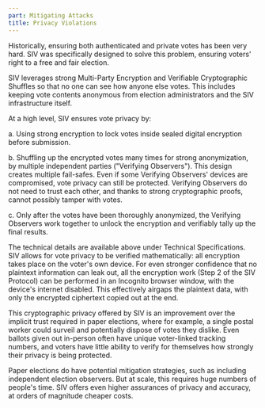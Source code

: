 ```yaml
---
part: Mitigating Attacks
title: Privacy Violations
---
```


Historically, ensuring both authenticated and private votes has been very hard. SIV was specifically designed to solve this problem, ensuring voters' right to a free and fair election.

SIV leverages strong Multi-Party Encryption and Verifiable Cryptographic Shuffles so that no one can see how anyone else votes. This includes keeping vote contents anonymous from election administrators and the SIV infrastructure itself.

At a high level, SIV ensures vote privacy by:

<div style={{ marginLeft: 30}}>
a. Using strong encryption to lock votes inside sealed digital encryption before submission.

b. Shuffling up the encrypted votes many times for strong anonymization, by multiple independent parties ("Verifying Observers"). This design creates multiple fail-safes. Even if some Verifying Observers' devices are compromised, vote privacy can still be protected. Verifying Observers do not need to trust each other, and thanks to strong cryptographic proofs, cannot possibly tamper with votes.

c. Only after the votes have been thoroughly anonymized, the Verifying Observers work together to unlock the encryption and verifiably tally up the final results.

</div>

The technical details are available above under Technical Specifications. SIV allows for vote privacy to be verified mathematically: all encryption takes place on the voter's own device. For even stronger confidence that no plaintext information can leak out, all the encryption work (Step 2 of the SIV Protocol) can be performed in an Incognito browser window, with the device's internet disabled. This effectively airgaps the plaintext data, with only the encrypted ciphertext copied out at the end.

This cryptographic privacy offered by SIV is an improvement over the implicit trust required in paper elections, where for example, a single postal worker could surveil and potentially dispose of votes they dislike. Even ballots given out in-person often have unique voter-linked tracking numbers, and voters have little ability to verify for themselves how strongly their privacy is being protected.

Paper elections do have potential mitigation strategies, such as including independent election observers. But at scale, this requires huge numbers of people's time. SIV offers even higher assurances of privacy and accuracy, at orders of magnitude cheaper costs.
